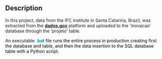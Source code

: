 ## Description

In this project, data from the IFC institute in Santa Catarina, Brazil, was extracted from the [**dados.gov**](https://dados.gov.br/dados/conjuntos-dados/projetos-de-natureza-cientifica-tecnologica-e-ou-de-inovacao-com-fomento-do-proprio-ifc) platform and uploaded to the 'inovacao' database through the 'projeto' table.

An executable <font color = #009e99> **.bat**<font color = black> file runs the entire process in production creating first the database and table, and then the data insertion to the SQL database table with a Python script.